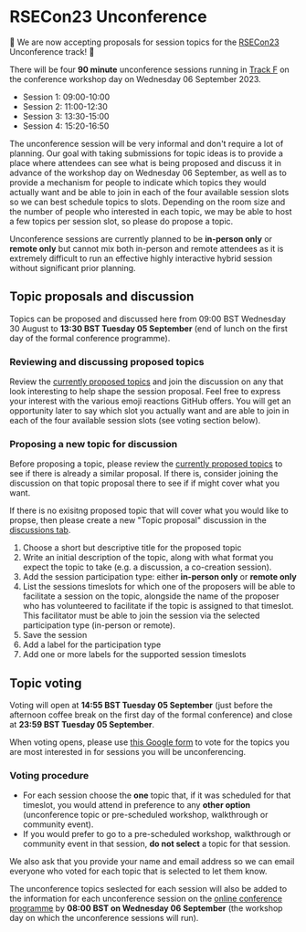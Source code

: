 # RSECon23 Unconference

🔔 We are now accepting proposals for session topics for the [RSECon23](https://rsecon23.society-rse.org/) Unconference track! 🔔 

There will be four **90 minute** unconference sessions running in [Track F](https://virtual.oxfordabstracts.com/#/event/public/4430) on the conference workshop day on Wednesday 06 September 2023.

- Session 1: 09:00-10:00
- Session 2: 11:00-12:30
- Session 3: 13:30-15:00
- Session 4: 15:20-16:50

The unconference session will be very informal and don't require a lot of planning. Our goal with taking submissions for topic ideas is to provide a place where attendees can see what is being proposed and discuss it in advance of the workshop day on Wednesday 06 September, as well as to provide a mechanism for people to indicate which topics they would actually want and be able to join in each of the four available session slots so we can best schedule topics to slots. Depending on the room size and the number of people who interested in each topic, we may be able to host a few topics per session slot, so please do propose a topic.

Unconference sessions are currently planned to be **in-person only** or **remote only** but cannot mix both in-person and remote attendees as it is extremely difficult to run an effective highly interactive hybrid session without significant prior planning.

## Topic proposals and discussion

Topics can be proposed and discussed here from 09:00 BST Wednesday 30 August to **13:30 BST Tuesday 05 September** (end of lunch on the first day of the formal conference programme).

### Reviewing and discussing proposed topics

Review the [currently proposed topics](https://github.com/socrse/rsecon23-unconference/discussions/categories/topic-proposals) and join the discussion on any that look interesting to help shape the session proposal. Feel free to express your interest with the various emoji reactions GitHub offers. You will get an opportunity later to say which slot you actually want and are able to join in each of the four available session slots (see voting section below).

### Proposing a new topic for discussion

Before proposing a topic, please review the [currently proposed topics](https://github.com/socrse/rsecon23-unconference/discussions/categories/topic-proposals) to see if there is already a similar proposal. If there is, consider joining the discussion on that topic proposal there to see if if might cover what you want.

If there is no exisitng proposed topic that will cover what you would like to propse, then please create a new "Topic proposal" discussion in the [discussions tab](https://github.com/socrse/rsecon23-unconference/discussions/categories/topic-proposals).

1. Choose a short but descriptive title for the proposed topic
2. Write an initial description of the topic, along with what format you expect the topic to take (e.g. a discussion, a co-creation session).
3. Add the session participation type: either **in-person only** or **remote only**
4. List the sessions timeslots for which one of the proposers will be able to facilitate a session on the topic, alongside the name of the proposer who has volunteered to facilitate if the topic is assigned to that timeslot. This facilitator must be able to join the session via the selected participation type (in-person or remote).
5. Save the session
6. Add a label for the participation type
7. Add one or more labels for the supported session timeslots  

## Topic voting

Voting will open at **14:55 BST Tuesday 05 September** (just before the afternoon coffee break on the first day of the formal conference) and close at **23:59 BST Tuesday 05 September**.

When voting opens, please use [this Google form](https://forms.gle/3ujhMx5Waw1xWVbK9) to vote for the topics you are most interested in for sessions you will be unconferencing.

### Voting procedure

- For each session choose the **one** topic that, if it was scheduled for that timeslot, you would attend in preference to any **other option** (unconference topic or pre-scheduled workshop, walkthrough or community event).
- If you would prefer to go to a pre-scheduled workshop, walkthrough or community event in that session, **do not select** a topic for that session.

We also ask that you provide your name and email address so we can email everyone who voted for each topic that is selected to let them know.

The unconference topics seslected for each session will also be added to the information for each unconference session on the [online conference programme](https://virtual.oxfordabstracts.com/#/event/public/4430) by **08:00 BST on Wednesday 06 September** (the workshop day on which the unconference sessions will run).
